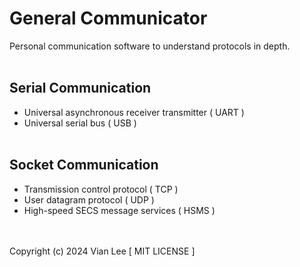 # General Communicator #
Personal communication software to understand protocols in depth.
<br/></br>
## Serial Communication ##
- Universal asynchronous receiver transmitter ( UART )
- Universal serial bus ( USB )
<br/></br>
## Socket Communication ##
- Transmission control protocol ( TCP )
- User datagram protocol ( UDP )
- High-speed SECS message services ( HSMS )

<br/></br>
Copyright (c) 2024 Vian Lee [ MIT LICENSE ]
